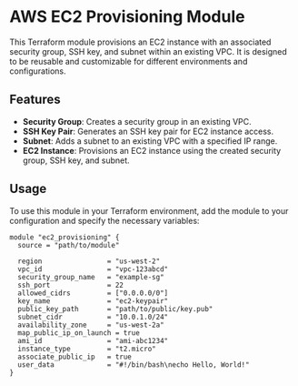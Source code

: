 # AWS EC2 Provisioning Module

This Terraform module provisions an EC2 instance with an associated security group, SSH key, and subnet within an existing VPC. It is designed to be reusable and customizable for different environments and configurations.

## Features

- **Security Group**: Creates a security group in an existing VPC.
- **SSH Key Pair**: Generates an SSH key pair for EC2 instance access.
- **Subnet**: Adds a subnet to an existing VPC with a specified IP range.
- **EC2 Instance**: Provisions an EC2 instance using the created security group, SSH key, and subnet.

## Usage

To use this module in your Terraform environment, add the module to your configuration and specify the necessary variables:

```hcl
module "ec2_provisioning" {
  source = "path/to/module"

  region                = "us-west-2"
  vpc_id                = "vpc-123abcd"
  security_group_name   = "example-sg"
  ssh_port              = 22
  allowed_cidrs         = ["0.0.0.0/0"]
  key_name              = "ec2-keypair"
  public_key_path       = "path/to/public/key.pub"
  subnet_cidr           = "10.0.1.0/24"
  availability_zone     = "us-west-2a"
  map_public_ip_on_launch = true
  ami_id                = "ami-abc1234"
  instance_type         = "t2.micro"
  associate_public_ip   = true
  user_data             = "#!/bin/bash\necho Hello, World!"
}
